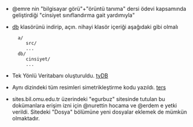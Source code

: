 - @emre nin "bilgisayar görü"+"örüntü tanıma" dersi ödevi kapsamında geliştirdiği "cinsiyet sınıflandırma gait yardımıyla"

- [db](http://github.com/downloads/19bal/gaitEmre/db.tar.gz) klasörünü indirip, açın. nihayi klasör içeriği aşağıdaki gibi olmalı

		a/
		   src/
		   ...
		db/
		   cinsiyet/
		   ...

- Tek Yönlü Veritabanı oluşturuldu.
   [tyDB](https://sites.google.com/a/bil.omu.edu.tr/egurbuz/dosya/tyDB.rar?attredirects=0&d=1)

- Aynı dizindeki tüm resimleri simetrikleştirme kodu yazıldı.
   [ters](https://sites.google.com/a/bil.omu.edu.tr/egurbuz/dosya/ters.m?attredirects=0&d=1)

- sites.bil.omu.edu.tr üzerindeki "egurbuz" sitesinde tutulan bu dokümanlara erişim izni için @nurettin hocama ve @erdem e yetki verildi. Sitedeki "Dosya" bölümüne yeni dosyalar eklemek de mümkün olmaktadır.